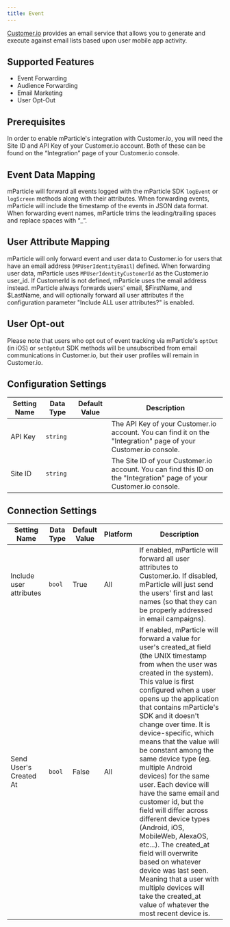 ```yaml
---
title: Event
---
```


[Customer.io](https://customer.io/) provides an email service that allows you to generate and execute against email lists based upon user mobile app activity. 

## Supported Features

* Event Forwarding
* Audience Forwarding
* Email Marketing
* User Opt-Out

## Prerequisites

In order to enable mParticle's integration with Customer.io, you will need the Site ID and API Key of your Customer.io account. Both of these can be found on the “Integration” page of your Customer.io console.

## Event Data Mapping

mParticle will forward all events logged with the mParticle SDK `logEvent` or `logScreen` methods along with their attributes. When forwarding events, mParticle will include the timestamp of the events in JSON data format.  When forwarding event names, mParticle trims the leading/trailing spaces and replace spaces with “_”.

## User Attribute Mapping

mParticle will only forward event and user data to Customer.io for users that have an email address (`MPUserIdentityEmail`) defined. When forwarding user data, mParticle uses `MPUserIdentityCustomerId` as the Customer.io user_id. If CustomerId is not defined, mParticle uses the email address instead.  mParticle always forwards  users' email, $FirstName, and $LastName, and will optionally forward all user attributes if the configuration parameter "Include ALL user attributes?" is enabled.

## User Opt-out

Please note that users who opt out of event tracking via mParticle's `optOut` (in iOS) or `setOptOut` SDK methods will be unsubscribed from email communications in Customer.io, but their user profiles will remain in Customer.io.


## Configuration Settings

| Setting Name |  Data Type    | Default Value  | Description |
| ---|---|---|---|
| API Key | `string` | <unset> | The API Key of your Customer.io account.  You can find it on the "Integration" page of your Customer.io console. |
| Site ID | `string` | <unset> | The Site ID of your Customer.io account.  You can find this ID on the "Integration" page of your Customer.io console. |


## Connection Settings

| Setting Name |  Data Type    | Default Value | Platform | Description |
| ---|---|---|---|---
| Include user attributes | `bool` | True | All| If enabled, mParticle will forward all user attributes to Customer.io.  If disabled, mParticle will just send the users' first and last names (so that they can be properly addressed in email campaigns). |
| Send User's Created At | `bool` | False | All | If enabled, mParticle will forward a value for user's created_at field (the UNIX timestamp from when the user was created in the system). This value is first configured when a user opens up the application that contains mParticle's SDK and it doesn't change over time. It is device-specific, which means that the value will be constant among the same device type (eg. multiple Android devices) for the same user. Each device will have the same email and customer id, but the field will differ across different device types (Android, iOS, MobileWeb, AlexaOS, etc...). The created_at field will overwrite based on whatever device was last seen. Meaning that a user with multiple devices will take the created_at value of whatever the most recent device is. | 
